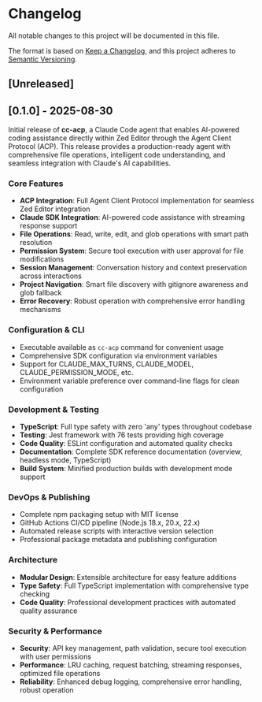 # Changelog

All notable changes to this project will be documented in this file.

The format is based on [Keep a Changelog](https://keepachangelog.com/en/1.0.0/),
and this project adheres to [Semantic Versioning](https://semver.org/spec/v2.0.0.html).

## [Unreleased]

## [0.1.0] - 2025-08-30

Initial release of **cc-acp**, a Claude Code agent that enables AI-powered coding assistance directly within Zed Editor through the Agent Client Protocol (ACP). This release provides a production-ready agent with comprehensive file operations, intelligent code understanding, and seamless integration with Claude's AI capabilities.

### Core Features
- **ACP Integration**: Full Agent Client Protocol implementation for seamless Zed Editor integration
- **Claude SDK Integration**: AI-powered code assistance with streaming response support
- **File Operations**: Read, write, edit, and glob operations with smart path resolution
- **Permission System**: Secure tool execution with user approval for file modifications
- **Session Management**: Conversation history and context preservation across interactions
- **Project Navigation**: Smart file discovery with gitignore awareness and glob fallback
- **Error Recovery**: Robust operation with comprehensive error handling mechanisms

### Configuration & CLI
- Executable available as `cc-acp` command for convenient usage
- Comprehensive SDK configuration via environment variables
- Support for CLAUDE_MAX_TURNS, CLAUDE_MODEL, CLAUDE_PERMISSION_MODE, etc.
- Environment variable preference over command-line flags for clean configuration

### Development & Testing
- **TypeScript**: Full type safety with zero 'any' types throughout codebase
- **Testing**: Jest framework with 76 tests providing high coverage
- **Code Quality**: ESLint configuration and automated quality checks
- **Documentation**: Complete SDK reference documentation (overview, headless mode, TypeScript)
- **Build System**: Minified production builds with development mode support

### DevOps & Publishing
- Complete npm packaging setup with MIT license
- GitHub Actions CI/CD pipeline (Node.js 18.x, 20.x, 22.x)
- Automated release scripts with interactive version selection
- Professional package metadata and publishing configuration

### Architecture
- **Modular Design**: Extensible architecture for easy feature additions
- **Type Safety**: Full TypeScript implementation with comprehensive type checking
- **Code Quality**: Professional development practices with automated quality assurance

### Security & Performance
- **Security**: API key management, path validation, secure tool execution with user permissions
- **Performance**: LRU caching, request batching, streaming responses, optimized file operations
- **Reliability**: Enhanced debug logging, comprehensive error handling, robust operation